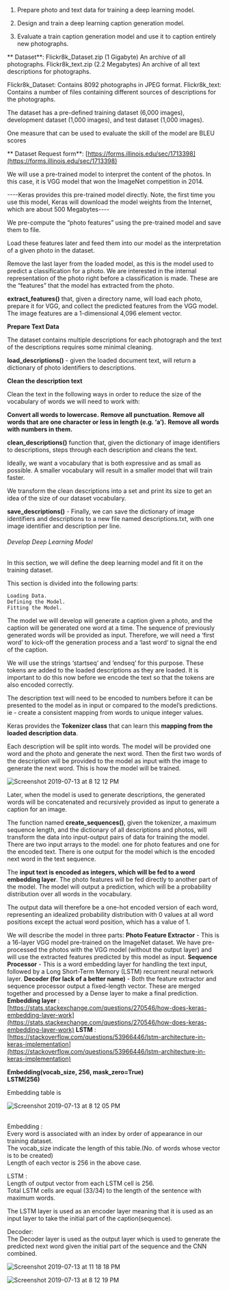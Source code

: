 1. Prepare photo and text data for training a deep learning model.


2. Design and train a deep learning caption generation model.


3. Evaluate a train caption generation model and use it to caption entirely new photographs.


** Dataset**:
    Flickr8k_Dataset.zip (1 Gigabyte) An archive of all photographs.
    Flickr8k_text.zip (2.2 Megabytes) An archive of all text descriptions for photographs.

   Flickr8k_Dataset: Contains 8092 photographs in JPEG format.
   Flickr8k_text: Contains a number of files containing different sources of descriptions for the photographs.


The dataset has a pre-defined training dataset (6,000 images), development dataset (1,000 images), and test dataset (1,000 images).


One measure that can be used to evaluate the skill of the model are BLEU scores

** Dataset Request form**: [https://forms.illinois.edu/sec/1713398](https://forms.illinois.edu/sec/1713398)



We will use a pre-trained model to interpret the content of the photos. In this case, it is VGG model that won the ImageNet competition in 2014.

----Keras provides this pre-trained model directly. Note, the first time you use this model, Keras will download the model weights from the Internet, which are about 500 Megabytes----


We pre-compute the “photo features” using the pre-trained model and save them to file.

Load these features later and feed them into our model as the interpretation of a given photo in the dataset.

Remove the last layer from the loaded model, as this is the model used to predict a classification for a photo. We are interested in the internal representation of the photo right before a classification is made. These are the “features” that the model has extracted from the photo.

**extract_features()** that, given a directory name, will load each photo, prepare it for VGG, and collect the predicted features from the VGG model. The image features are a 1-dimensional 4,096 element vector.



**Prepare Text Data**

The dataset contains multiple descriptions for each photograph and the text of the descriptions requires some minimal cleaning.

**load_descriptions()** - given the loaded document text, will return a dictionary of photo identifiers to descriptions.




**Clean the description text**

Clean the text in the following ways in order to reduce the size of the vocabulary of words we will need to work with:


**Convert all words to lowercase.**
**Remove all punctuation.**
**Remove all words that are one character or less in length (e.g. ‘a’).**
**Remove all words with numbers in them.**



**clean_descriptions()** function that, given the dictionary of image identifiers to descriptions, steps through each description and cleans the text.

Ideally, we want a vocabulary that is both expressive and as small as possible. A smaller vocabulary will result in a smaller model that will train faster.


We transform the clean descriptions into a set and print its size to get an idea of the size of our dataset vocabulary.


**save_descriptions()** - Finally, we can save the dictionary of image identifiers and descriptions to a new file named descriptions.txt, with one image identifier and description per line.






###### Develop Deep Learning Model

In this section, we will define the deep learning model and fit it on the training dataset.

This section is divided into the following parts:

    Loading Data.
    Defining the Model.
    Fitting the Model.


The model we will develop will generate a caption given a photo, and the caption will be generated one word at a time. The sequence of previously generated words will be provided as input. Therefore, we will need a ‘first word’ to kick-off the generation process and a ‘last word‘ to signal the end of the caption.

We will use the strings ‘startseq‘ and ‘endseq‘ for this purpose. These tokens are added to the loaded descriptions as they are loaded. It is important to do this now before we encode the text so that the tokens are also encoded correctly.

The description text will need to be encoded to numbers before it can be presented to the model as in input or compared to the model’s predictions. ie - create a consistent mapping from words to unique integer values.

Keras provides the **Tokenizer class** that can learn this **mapping from the loaded description data**.



Each description will be split into words. The model will be provided one word and the photo and generate the next word. Then the first two words of the description will be provided to the model as input with the image to generate the next word. This is how the model will be trained.


![Screenshot 2019-07-13 at 8 12 12 PM](https://user-images.githubusercontent.com/24625231/61174776-8ed3e280-a5c2-11e9-8cb0-6f2e2a187ec2.jpg)





Later, when the model is used to generate descriptions, the generated words will be concatenated and recursively provided as input to generate a caption for an image.


The function named **create_sequences()**, given the tokenizer, a maximum sequence length, and the dictionary of all descriptions and photos, will transform the data into input-output pairs of data for training the model. There are two input arrays to the model: one for photo features and one for the encoded text. There is one output for the model which is the encoded next word in the text sequence.

The **input text is encoded as integers, which will be fed to a word embedding layer**. The photo features will be fed directly to another part of the model. The model will output a prediction, which will be a probability distribution over all words in the vocabulary.

The output data will therefore be a one-hot encoded version of each word, representing an idealized probability distribution with 0 values at all word positions except the actual word position, which has a value of 1.



We will describe the model in three parts:
    **Photo Feature Extractor** -  This is a 16-layer VGG model pre-trained on the ImageNet dataset. We have pre-processed the photos with the VGG model (without the output layer) and will use the extracted features predicted by this model as input.
    **Sequence Processor** -  This is a word embedding layer for handling the text input, followed by a Long Short-Term Memory (LSTM) recurrent neural network layer.
    **Decoder (for lack of a better name)** -  Both the feature extractor and sequence processor output a fixed-length vector. These are merged together and processed by a Dense layer to make a final prediction.
    **Embedding layer** :  [https://stats.stackexchange.com/questions/270546/how-does-keras-embedding-layer-work](https://stats.stackexchange.com/questions/270546/how-does-keras-embedding-layer-work) 
             **LSTM** :    [https://stackoverflow.com/questions/53966446/lstm-architecture-in-keras-implementation](https://stackoverflow.com/questions/53966446/lstm-architecture-in-keras-implementation)

   **Embedding(vocab_size, 256, mask_zero=True)**<br />
   **LSTM(256)**

   Embedding table is 
   
![Screenshot 2019-07-13 at 8 12 05 PM](https://user-images.githubusercontent.com/24625231/61174770-6f3cba00-a5c2-11e9-8615-3d2ec0c3ef11.jpg)

<br />
Embedding : <br />
	Every word is associated with an index by order of appearance in our training dataset.<br />
	The vocab_size indicate the length of this table.(No. of words whose vector is to be created)<br />
	Length of each vector is 256 in the above case.<br />

LSTM :<br />
	Length of output vector from each LSTM cell is 256.<br />
	Total LSTM cells are equal (33/34) to the length of the sentence with maximum words.<br />

The LSTM layer is used as an encoder layer meaning that it is used as an input layer to take the initial part of the caption(sequence).

Decoder:<br />
	The Decoder layer is used as the output layer which is used to generate the predicted next word given the initial part of the sequence and the CNN combined.

![Screenshot 2019-07-13 at 11 18 18 PM](https://user-images.githubusercontent.com/24625231/61174914-8a102e00-a5c4-11e9-90a1-3dbc37fdade2.jpg)




![Screenshot 2019-07-13 at 8 12 19 PM](https://user-images.githubusercontent.com/24625231/61174778-92676980-a5c2-11e9-8f31-750aacf73f89.jpg)

